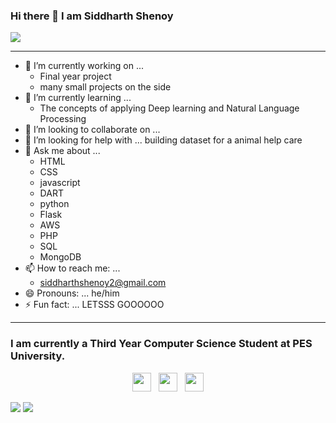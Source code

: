 ### Hi there 👋 I am Siddharth Shenoy
![](https://komarev.com/ghpvc/?username=siddharthshenoy&label=PROFILE+VIEWS)
_________________________________________________________________________________
- 🔭 I’m currently working on ... 
  - Final year project
  - many small projects on the side
- 🌱 I’m currently learning ... 
  - The concepts of applying Deep learning and Natural Language Processing
- 👯 I’m looking to collaborate on ... 
- 🤔 I’m looking for help with ... building dataset for a animal help care
- 💬 Ask me about ... 
  - HTML
  - CSS
  - javascript
  - DART
  - python
  - Flask
  - AWS
  - PHP
  - SQL
  - MongoDB
- 📫 How to reach me: ... 
  - siddharthshenoy2@gmail.com
- 😄 Pronouns: ... he/him
- ⚡ Fun fact: ... LETSSS GOOOOOO
__________________________________________________________________________________
### I am currently a Third Year Computer Science Student at PES University. 
<p align='center'>
<a href="https://twitter.com/Siddhar85648309"><img height="30" src="https://github.com/WaylonWalker/WaylonWalker/blob/main/icon/twitter.png?raw=true"></a>&nbsp;&nbsp;
<a href="https://www.instagram.com/siddharth1205/"><img height="30" src="https://github.com/WaylonWalker/WaylonWalker/blob/main/icon/instagram.jpg?raw=true"></a>&nbsp;&nbsp;
<a href="https://www.linkedin.com/in/siddharth-shenoy-0bb981152/"><img height="30" src="https://github.com/WaylonWalker/WaylonWalker/blob/main/icon/linkedin.png?raw=true"></a>
</p>

<img src="https://github-readme-stats.vercel.app/api?username=siddharthshenoy&count_private=true&show_icons=true&theme=dark"></img>
<img src="https://github-readme-stats.vercel.app/api/top-langs/?username=siddharthshenoy&&langs_count=5&theme=dark" ></img>
